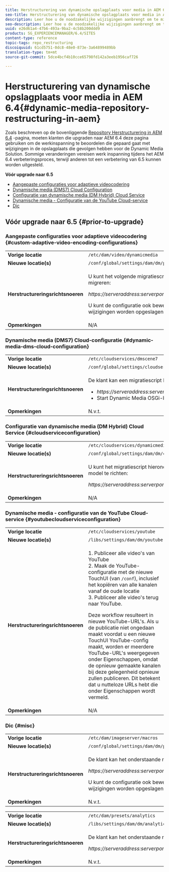 ```yaml
---
title: Herstructurering van dynamische opslagplaats voor media in AEM 6.4
seo-title: Herstructurering van dynamische opslagplaats voor media in AEM 6.4
description: Leer hoe u de noodzakelijke wijzigingen aanbrengt om te migreren naar de nieuwe opslagstructuur in AEM 6.4 voor Dynamic Media.
seo-description: Leer hoe u de noodzakelijke wijzigingen aanbrengt om te migreren naar de nieuwe opslagstructuur in AEM 6.4 voor Dynamic Media.
uuid: e26d61a4-47b6-493a-9ba2-4c58b200ddd9
products: SG_EXPERIENCEMANAGER/6.4/SITES
content-type: reference
topic-tags: repo_restructuring
discoiquuid: 61cd5751-0dc8-48e0-873e-3a64899489bb
translation-type: tm+mt
source-git-commit: 5dce4bcf4b10cce65798fd142a3eeb1956caf726

---
```



# Herstructurering van dynamische opslagplaats voor media in AEM 6.4{#dynamic-media-repository-restructuring-in-aem}

Zoals beschreven op de bovenliggende [Repository Herstructurering in AEM 6.4](/help/sites-deploying/repository-restructuring.md) -pagina, moeten klanten die upgraden naar AEM 6.4 deze pagina gebruiken om de werkinspanning te beoordelen die gepaard gaat met wijzigingen in de opslagplaats die gevolgen hebben voor de Dynamic Media Solution. Sommige veranderingen vereisen werk inspanning tijdens het AEM 6.4 verbeteringsproces, terwijl anderen tot een verbetering van 6.5 kunnen worden uitgesteld.

**Vóór upgrade naar 6.5**

* [Aangepaste configuraties voor adaptieve videocodering](/help/sites-deploying/dynamicmedia-repository-restructuring-in-aem-6-4.md#custom-adaptive-video-encoding-configurations)
* [Dynamische media (DMS7) Cloud Configuration](/help/sites-deploying/dynamicmedia-repository-restructuring-in-aem-6-4.md#dynamic-media-dms-cloud-configuration)
* [Configuratie van dynamische media (DM Hybrid) Cloud Service](/help/sites-deploying/dynamicmedia-repository-restructuring-in-aem-6-4.md#cloudserviceconfiguration)
* [Dynamische media - Configuratie van de YouTube Cloud-service](/help/sites-deploying/dynamicmedia-repository-restructuring-in-aem-6-4.md#youtubecloudserviceconfiguration)
* [Dic](/help/sites-deploying/dynamicmedia-repository-restructuring-in-aem-6-4.md#misc)

## Vóór upgrade naar 6.5 {#prior-to-upgrade}

### Aangepaste configuraties voor adaptieve videocodering {#custom-adaptive-video-encoding-configurations}

<table> 
 <tbody>
  <tr>
   <td><strong>Vorige locatie</strong></td> 
   <td><code>/etc/dam/video/dynamicmedia</code></td> 
  </tr>
  <tr>
   <td><strong>Nieuwe locatie(s)</strong></td> 
   <td><code>/conf/global/settings/dam/dm/presets/video/jcr:content</code></td> 
  </tr>
  <tr>
   <td><strong>Herstructureringsrichtsnoeren</strong></td> 
   <td><p>U kunt het volgende migratiescript in werking stellen om aan de nieuwe plaats te migreren:</p> <p><em>https://serveraddress:serverport/libs/settings/dam/dm/presets.migratedmcontent.json</em></p> <p>U kunt de configuratie ook bewerken in de AEM-gebruikersinterface en de wijzigingen worden opgeslagen op de nieuwe locatie.</p> </td> 
  </tr>
  <tr>
   <td><strong>Opmerkingen</strong></td> 
   <td>N/A<br /> </td> 
  </tr>
 </tbody>
</table>

### Dynamische media (DMS7) Cloud-configuratie {#dynamic-media-dms-cloud-configuration}

<table> 
 <tbody>
  <tr>
   <td><strong>Vorige locatie</strong></td> 
   <td><code>/etc/cloudservices/dmscene7</code></td> 
  </tr>
  <tr>
   <td><strong>Nieuwe locatie(s)</strong></td> 
   <td><code>/conf/global/settings/cloudservices/dmscene7</code></td> 
  </tr>
  <tr>
   <td><strong>Herstructureringsrichtsnoeren</strong></td> 
   <td><p>De klant kan een migratiescript bij deze plaats in werking stellen:<br /> </p> 
    <ul> 
     <li><em>https://serveraddress:serverport/libs/settings/dam/dm/presets.migratedmcontent.json</em></li> 
     <li>Start Dynamic Media OSGi-bundel opnieuw.</li> 
    </ul> </td> 
  </tr>
  <tr>
   <td><strong>Opmerkingen</strong></td> 
   <td>N.v.t.</td> 
  </tr>
 </tbody>
</table>

### Configuratie van dynamische media (DM Hybrid) Cloud Service {#cloudserviceconfiguration}

<table> 
 <tbody>
  <tr>
   <td><strong>Vorige locatie</strong></td> 
   <td><code>/etc/cloudservices/dynamicmediaservices</code></td> 
  </tr>
  <tr>
   <td><strong>Nieuwe locatie(s)</strong></td> 
   <td><code>/conf/global/settings/dam/dm/cloudservices/dynamicmediaservices</code></td> 
  </tr>
  <tr>
   <td><strong>Herstructureringsrichtsnoeren</strong></td> 
   <td><p>U kunt het migratiescript hieronder in werking stellen om zich aan het recentste model te richten:</p> <p><em>https://serveraddress:serverport/libs/settings/dam/dm/presets.migratedmcontent.jso</em></p> </td> 
  </tr>
  <tr>
   <td><strong>Opmerkingen</strong></td> 
   <td>N/A<br /> </td> 
  </tr>
 </tbody>
</table>

### Dynamische media - configuratie van de YouTube Cloud-service {#youtubecloudserviceconfiguration}

<table> 
 <tbody>
  <tr>
   <td><strong>Vorige locatie</strong></td> 
   <td><code>/etc/cloudservices/youtube</code></td> 
  </tr>
  <tr>
   <td><strong>Nieuwe locatie(s)</strong></td> 
   <td><code>/libs/settings/dam/dm/youtube</code></td> 
  </tr>
  <tr>
   <td><strong>Herstructureringsrichtsnoeren</strong></td> 
   <td><p>1. Publiceer alle video's van YouTube<br /> 2. Maak de YouTube-configuratie met de nieuwe TouchUI (van <code>/conf</code>), inclusief het kopiëren van alle kanalen vanaf de oude locatie<br /> 3. Publiceer alle video's terug naar YouTube.</p> <p>Deze workflow resulteert in nieuwe YouTube-URL's. Als u de publicatie niet ongedaan maakt voordat u een nieuwe TouchUI YouTube-config maakt, worden er meerdere YouTube-URL's weergegeven onder Eigenschappen, omdat de opnieuw gemaakte kanalen bij deze gelegenheid opnieuw zullen publiceren. Dit betekent dat u nutteloze URLs hebt die onder Eigenschappen wordt vermeld.</p> </td> 
  </tr>
  <tr>
   <td><strong>Opmerkingen</strong></td> 
   <td>N/A<br /> </td> 
  </tr>
 </tbody>
</table>

### Dic {#misc}

<table> 
 <tbody>
  <tr>
   <td><strong>Vorige locatie</strong></td> 
   <td><code>/etc/dam/imageserver/macros</code></td> 
  </tr>
  <tr>
   <td><strong>Nieuwe locatie(s)</strong></td> 
   <td><code>/conf/global/settings/dam/dm/presets/macro</code></td> 
  </tr>
  <tr>
   <td><strong>Herstructureringsrichtsnoeren</strong></td> 
   <td><p>De klant kan het onderstaande migratiescript uitvoeren.</p> <p><em>https://serveraddress:serverport/libs/settings/dam/dm/presets.migratedmcontent.json</em></p> <p>U kunt de configuratie ook bewerken in de AEM-gebruikersinterface en de wijzigingen worden opgeslagen op de nieuwe locatie.</p> </td> 
  </tr>
  <tr>
   <td><strong>Opmerkingen</strong></td> 
   <td>N.v.t.</td> 
  </tr>
 </tbody>
</table>

<table> 
 <tbody>
  <tr>
   <td><strong>Vorige locatie</strong></td> 
   <td><code>/etc/dam/presets/analytics</code></td> 
  </tr>
  <tr>
   <td><strong>Nieuwe locatie(s)</strong></td> 
   <td><code>/libs/settings/dam/dm/analytics</code></td> 
  </tr>
  <tr>
   <td><strong>Herstructureringsrichtsnoeren</strong></td> 
   <td><p>De klant kan het onderstaande migratiescript uitvoeren.</p> <p><em>https://serveraddress:serverport/libs/settings/dam/dm/presets.migratedmcontent.json</em></p> </td> 
  </tr>
  <tr>
   <td><strong>Opmerkingen</strong></td> 
   <td>N.v.t.</td> 
  </tr>
 </tbody>
</table>

